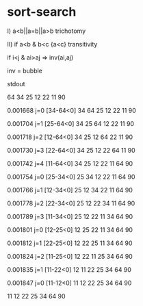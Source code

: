 # sort-search


I) a<b||a=b||a>b trichotomy 

II) if a<b & b<c {a<c} transitivity

if i<j & ai>aj => inv(ai,aj)

inv = bubble

stdout

64 34 25 12 22 11 90 

0.001668 j=0 [34-64<0] 34 64 25 12 22 11 90 

0.001704 j=1 [25-64<0] 34 25 64 12 22 11 90 

0.001718 j=2 [12-64<0] 34 25 12 64 22 11 90 

0.001730 j=3 [22-64<0] 34 25 12 22 64 11 90 

0.001742 j=4 [11-64<0] 34 25 12 22 11 64 90 

0.001754 j=0 [25-34<0] 25 34 12 22 11 64 90 

0.001766 j=1 [12-34<0] 25 12 34 22 11 64 90 

0.001778 j=2 [22-34<0] 25 12 22 34 11 64 90 

0.001789 j=3 [11-34<0] 25 12 22 11 34 64 90 

0.001801 j=0 [12-25<0] 12 25 22 11 34 64 90 

0.001812 j=1 [22-25<0] 12 22 25 11 34 64 90 

0.001824 j=2 [11-25<0] 12 22 11 25 34 64 90 

0.001835 j=1 [11-22<0] 12 11 22 25 34 64 90 

0.001847 j=0 [11-12<0] 11 12 22 25 34 64 90 

11 12 22 25 34 64 90 
